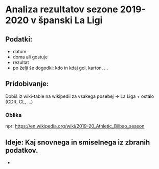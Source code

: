 # Analiza rezultatov sezone 2019-2020 v španski La Ligi

## Podatki: 
* datum
* doma ali gostuje
* rezultat 
* po želji še dogodki: kdo in kdaj gol, karton, ...

## Pridobivanje:
Dobiš iz wiki-table na wikipedii za vsakega posebej -> La Liga + ostalo (CDR, CL, ...)

### Oblika
npr: https://en.wikipedia.org/wiki/2019-20_Athletic_Bilbao_season

## Ideje: Kaj snovnega in smiselnega iz zbranih podatkov.
*
